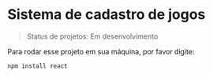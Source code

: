 <h1>Sistema de cadastro de jogos</h1>

> Status de projetos: Em desenvolvimento

Para rodar esse projeto em sua máquina, por favor digite:

```
npm install react
```
